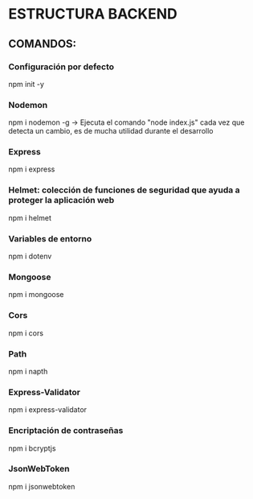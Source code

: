 # ESTRUCTURA BACKEND

## COMANDOS:
### Configuración por defecto
npm init -y
### Nodemon
npm i nodemon -g -> Ejecuta el comando "node index.js" cada vez que detecta un cambio, es de mucha utilidad durante el desarrollo
### Express
npm i express
### Helmet: colección de funciones de seguridad que ayuda a proteger la aplicación web
npm i helmet
### Variables de entorno
npm i dotenv
### Mongoose
npm i mongoose
### Cors
npm i cors
### Path
npm i napth
### Express-Validator
npm i express-validator
### Encriptación de contraseñas
npm i bcryptjs
### JsonWebToken
npm i jsonwebtoken
